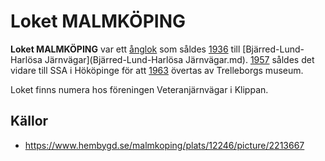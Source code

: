 # Loket MALMKÖPING

**Loket MALMKÖPING** var ett [ånglok](ånglok.md) som såldes [1936](1936.md) till [Bjärred-Lund-Harlösa Järnvägar](Bjärred-Lund-Harlösa Järnvägar.md). [1957](1957.md) såldes det vidare till SSA i Hököpinge för att [1963](1963.md) övertas av Trelleborgs museum.

Loket finns numera hos föreningen Veteranjärnvägar i Klippan.

## Källor

* <https://www.hembygd.se/malmkoping/plats/12246/picture/2213667>
